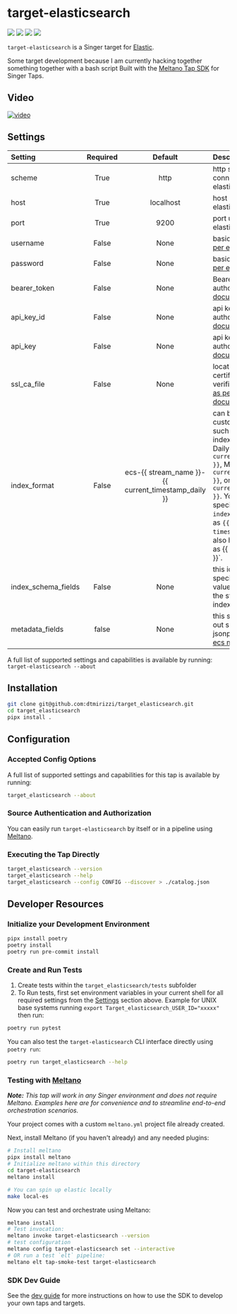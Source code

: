 # target-elasticsearch

![](https://img.shields.io/badge/Maintenance%20Status-Prerelease%20(Beta)-yellow)
![](https://img.shields.io/pypi/dm/target-elasticsearch?color=3438BF&label=PyPI%20Downloads&)
![](https://img.shields.io/pypi/v/target-elasticsearch?color=3438BF&label=PyPI%20Package%20Version&)
![](https://github.com/dtmirizzi/target-elasticsearch/actions/workflows/ci_workflow.yml/badge.svg)

`target-elasticsearch` is a Singer target for [Elastic](https://www.elastic.co/).

Some target development because I am currently hacking together something together with a bash script
Built with the [Meltano Tap SDK](https://sdk.meltano.com) for Singer Taps.

## Video

[![video](http://img.youtube.com/vi/k6yr8P1f93U/0.jpg)](https://www.youtube.com/watch?v=k6yr8P1f93U "target")


## Settings

| Setting             | Required |                       Default                       | Description                                                                                                                                                                                                                                                                                                                                                                                             |
|:--------------------|:--------:|:---------------------------------------------------:|:--------------------------------------------------------------------------------------------------------------------------------------------------------------------------------------------------------------------------------------------------------------------------------------------------------------------------------------------------------------------------------------------------------|
| scheme              |   True   |                        http                         | http scheme used for connecting to elasticsearch                                                                                                                                                                                                                                                                                                                                                        |
| host                |   True   |                      localhost                      | host used to connect to elasticsearch                                                                                                                                                                                                                                                                                                                                                                   |
| port                |   True   |                        9200                         | port use to connect to elasticsearch                                                                                                                                                                                                                                                                                                                                                                    |
| username            |  False   |                        None                         | basic auth username [as per elastic documentation](https://www.elastic.co/guide/en/elasticsearch/client/python-api/current/connecting.html##auth-basic)                                                                                                                                                                                                                                                 |
| password            |  False   |                        None                         | basic auth password [as per elastic documentation](https://www.elastic.co/guide/en/elasticsearch/client/python-api/current/connecting.html##auth-basic)                                                                                                                                                                                                                                                 |
| bearer_token        |  False   |                        None                         | Bearer token for bearer authorization [as per elastic documentation](https://www.elastic.co/guide/en/elasticsearch/client/python-api/current/connecting.html#auth-bearer)                                                                                                                                                                                                                               |
| api_key_id          |  False   |                        None                         | api key id for auth key authorization [as per elastic documentation](https://www.elastic.co/guide/en/elasticsearch/client/python-api/current/connecting.html#auth-apikey)                                                                                                                                                                                                                               |
| api_key             |  False   |                        None                         | api key for auth key authorization [as per elastic documentation](https://www.elastic.co/guide/en/elasticsearch/client/python-api/current/connecting.html#auth-apikey)                                                                                                                                                                                                                                  |
| ssl_ca_file         |  False   |                        None                         | location of the the SSL certificate for cert verification ie. `/some/path` [as per elastic documentation](https://www.elastic.co/guide/en/elasticsearch/client/python-api/current/connecting.html#_verifying_https_with_ca_certificates)                                                                                                                                                                |
| index_format        |  False   | ecs-{{ stream_name }}-{{ current_timestamp_daily }} | can be used to handle custom index formatting such as specifying `-latest` index. Default options: Daily `{{ current_timestamp_daily }}`, Monthly `{{ current_timestamp_monthly }}`, or Yearly `{{ current_timestamp_yearly }}`. You should use fields specified in `index_schema_fields` such as `{{ _id }}` or `{{ timestamp }}` . There are also helper fuctions such as {{ to_daily(timestamp) }}`. |
| index_schema_fields |  False   |                        None                         | this id map allows you to specify specific record values via jsonpath from the stream to be used in index formulation.                                                                                                                                                                                                                                                                                  |
| metadata_fields     |  false   |                        None                         | this should be used to pull out specific fields via jsonpath to be used on for [ecs metadata patters](https://www.elastic.co/guide/en/elasticsearch/reference/current/mapping-fields.html)                                                                                                                                                                                                              |

A full list of supported settings and capabilities is available by running: `target-elasticsearch --about`

## Installation

```bash
git clone git@github.com:dtmirizzi/target_elasticsearch.git
cd target_elasticsearch
pipx install .
```

## Configuration

### Accepted Config Options

A full list of supported settings and capabilities for this
tap is available by running:

```bash
target_elasticsearch --about
```

### Source Authentication and Authorization


You can easily run `target-elasticsearch` by itself or in a pipeline using [Meltano](https://meltano.com/).


### Executing the Tap Directly

```bash
target_elasticsearch --version
target_elasticsearch --help
target_elasticsearch --config CONFIG --discover > ./catalog.json
```

## Developer Resources

### Initialize your Development Environment

```bash
pipx install poetry
poetry install
poetry run pre-commit install
```

### Create and Run Tests

1. Create tests within the `target_elasticsearch/tests` subfolder
1. To Run tests, first set environment variables in your current shell for all required settings from the [Settings](#Settings) section above. Example for UNIX base systems running `export Target_elasticsearch_USER_ID="xxxxx"` then run:

```bash
poetry run pytest
```

You can also test the `target-elasticsearch` CLI interface directly using `poetry run`:

```bash
poetry run target_elasticsearch --help
```

### Testing with [Meltano](https://www.meltano.com)

_**Note:** This tap will work in any Singer environment and does not require Meltano.
Examples here are for convenience and to streamline end-to-end orchestration scenarios._

Your project comes with a custom `meltano.yml` project file already created.

Next, install Meltano (if you haven't already) and any needed plugins:

```bash
# Install meltano
pipx install meltano
# Initialize meltano within this directory
cd target-elasticsearch
meltano install
```

```bash
# You can spin up elastic locally
make local-es
```

Now you can test and orchestrate using Meltano:

```bash
meltano install
# Test invocation:
meltano invoke target-elasticsearch --version
# test configuration
meltano config target-elasticsearch set --interactive
# OR run a test `elt` pipeline:
meltano elt tap-smoke-test target-elasticsearch
```

### SDK Dev Guide

See the [dev guide](https://sdk.meltano.com/en/latest/dev_guide.html) for more instructions on how to use the SDK to
develop your own taps and targets.
